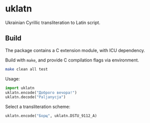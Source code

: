 uklatn
==
Ukrainian Cyrillic transliteration to Latin script.

Build
--
The package contains a C extension module, with ICU dependency.

Build with `make`, and provide C compilation flags via environment.
```sh
make clean all test
```

Usage:
```py
import uklatn
uklatn.encode("Доброго вечора!")
uklatn.decode("Paljanycja")
```

Select a transliteration scheme:
```py
uklatn.encode("Борщ", uklatn.DSTU_9112_A)
```
